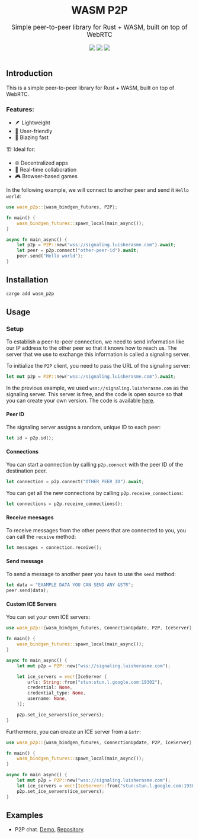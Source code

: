 <div align="center">
    <h1>WASM P2P</h1>
    <big>Simple peer-to-peer library for Rust + WASM, built on top of WebRTC</big>
    <div>
    <br/>
        <a href="https://github.com/luis-herasme/wasm_p2p/pulse"><img src="https://img.shields.io/github/last-commit/luis-herasme/wasm_p2p.svg"/></a>
        <a href="https://github.com/luis-herasme/wasm_p2p/pulls"><img src="https://img.shields.io/github/issues-pr/luis-herasme/wasm_p2p.svg"/></a>
        <a href="https://github.com/luis-herasme/wasm_p2p/issues"><img src="https://img.shields.io/github/issues-closed/luis-herasme/wasm_p2p.svg"/></a>
    </div>
</div>
<br/>
</div>

## Introduction
This is a simple peer-to-peer library for Rust + WASM, built on top of WebRTC.

### Features:
- 🪶 Lightweight
- 🤝 User-friendly
- 🚀 Blazing fast

🏗️ Ideal for:
- 🌐 Decentralized apps
- 👥 Real-time collaboration
- 🎮 Browser-based games

In the following example, we will connect to another peer and send it `Hello world`:
```Rust
use wasm_p2p::{wasm_bindgen_futures, P2P};

fn main() {
    wasm_bindgen_futures::spawn_local(main_async());
}

async fn main_async() {
    let p2p = P2P::new("wss://signaling.luisherasme.com").await;
    let peer = p2p.connect("other-peer-id").await;
    peer.send("Hello world");
}
```
## Installation

```bash
cargo add wasm_p2p
```

## Usage

### Setup
To establish a peer-to-peer connection, we need to send information like our IP address to the other peer so that it knows how to reach us. The server that we use to exchange this information is called a signaling server.

To initialize the `P2P` client, you need to pass the URL of the signaling server:
```Rust
let mut p2p = P2P::new("wss://signaling.luisherasme.com").await;
```

In the previous example, we used `wss://signaling.luisherasme.com` as the signaling server. This server is free, and the code is open source so that you can create your own version. The code is available [here](https://github.com/luis-herasme/signaling-server.rs).

#### Peer ID
The signaling server assigns a random, unique ID to each peer:
```Rust
let id = p2p.id();
```

#### Connections
You can start a connection by calling `p2p.connect` with the peer ID of the destination peer.
```Rust
let connection = p2p.connect("OTHER_PEER_ID").await;
```
You can get all the new connections by calling `p2p.receive_connections`:
```Rust
let connections = p2p.receive_connections();
```

#### Receive meesages
To receive messages from the other peers that are connected to you, you can call the `receive` method:
```Rust
let messages = connection.receive();
```

#### Send message
To send a message to another peer you have to use the `send` method:
```Rust
let data = "EXAMPLE DATA YOU CAN SEND ANY &STR";
peer.send(data);
```

#### Custom ICE Servers
You can set your own ICE servers:

```Rust
use wasm_p2p::{wasm_bindgen_futures, ConnectionUpdate, P2P, IceServer};

fn main() {
    wasm_bindgen_futures::spawn_local(main_async());
}

async fn main_async() {
    let mut p2p = P2P::new("wss://signaling.luisherasme.com");

    let ice_servers = vec![IceServer {
        urls: String::from("stun:stun.l.google.com:19302"),
        credential: None,
        credential_type: None,
        username: None,
    }];

    p2p.set_ice_servers(ice_servers);
}
```

Furthermore, you can create an ICE server from a `&str`:

```Rust
use wasm_p2p::{wasm_bindgen_futures, ConnectionUpdate, P2P, IceServer};

fn main() {
    wasm_bindgen_futures::spawn_local(main_async());
}

async fn main_async() {
    let mut p2p = P2P::new("wss://signaling.luisherasme.com");
    let ice_servers = vec![IceServer::from("stun:stun.l.google.com:19302")];
    p2p.set_ice_servers(ice_servers);
}
```
## Examples
- P2P chat. [Demo](https://p2pexample.luisherasme.com/), [Repository](https://github.com/luis-herasme/p2p-example).
